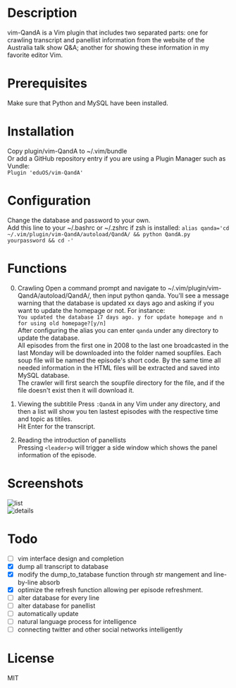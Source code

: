 # Description 
vim-QandA is a Vim plugin that includes two separated parts: one for crawling transcript and panellist information from the website of the Australia talk show Q&A; another for showing these information in my favorite editor Vim.

# Prerequisites   
Make sure that Python and MySQL have been installed.   

# Installation   
Copy plugin/vim-QandA to ~/.vim/bundle   
Or add a GitHub repository entry if you are using a Plugin Manager such as Vundle:  
```Plugin 'eduOS/vim-QandA'```  

# Configuration   
Change the database and password to your own.   
Add this line to your ~/.bashrc or ~/.zshrc if zsh is installed:
```alias qanda='cd ~/.vim/plugin/vim-QandA/autoload/QandA/ && python QandA.py yourpassword && cd -'```

# Functions
0. Crawling
    Open a command prompt and navigate to ~/.vim/plugin/vim-QandA/autoload/QandA/, then input python qanda. You'll see a message warning that the database is updated xx days ago and asking if you want to update the homepage or not. For instance:     
    ```You updated the database 17 days ago. y for update homepage and n for using old homepage?[y/n]```    
    After configuring the alias you can enter ```qanda``` under any directory to update the database.    
    All episodes from the first one in 2008 to the last one broadcasted in the last Monday will be downloaded into the folder named soupfiles. Each soup file will be named the episode's short code. By the same time all needed information in the HTML files will be extracted and saved into MySQL database.   
    The crawler will first search the soupfile directory for the file, and if the file doesn't exist then it will download it.    

1. Viewing the subtitile 
    Press ```:QandA``` in any Vim under any directory, and then a list will show you ten lastest episodes with the respective time and topic as titiles.    
    Hit Enter for the transcript.  

2. Reading the introduction of panellists    
    Pressing ```<leader>p``` will trigger a side window which shows the panel information of the episode.   

# Screenshots
![list](https://cloud.githubusercontent.com/assets/5717031/11239207/5ee52e0c-8e25-11e5-8ac1-8163c172657a.png)    
![details](https://cloud.githubusercontent.com/assets/5717031/11239711/a3276370-8e28-11e5-8579-e8188e55d4ee.png)

# Todo
- [ ] vim interface design and completion    
- [x] dump all transcript to database    
- [x] modify the dump_to_tatabase function through str mangement and line-by-line absorb    
- [x] optimize the refresh function allowing per episode refreshment.    
- [ ] alter database for every line    
- [ ] alter database for panellist    
- [ ] automatically update
- [ ] natural language process for intelligence
- [ ] connecting twitter and other social networks intelligently
    
# License     
MIT    

